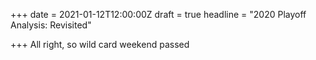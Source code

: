 +++
date = 2021-01-12T12:00:00Z
draft = true
headline = "2020 Playoff Analysis: Revisited"

+++
All right, so wild card weekend passed 